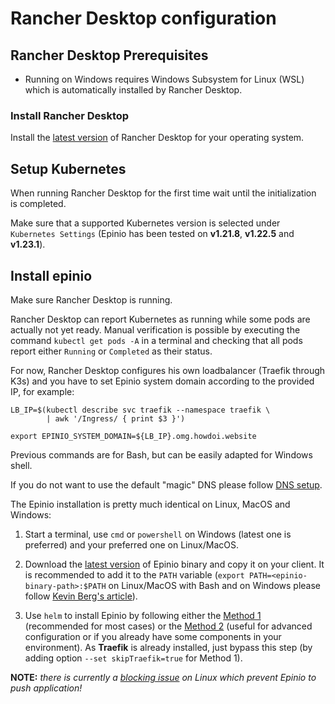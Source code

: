 # Rancher Desktop configuration

## Rancher Desktop Prerequisites

* Running on Windows requires Windows Subsystem for Linux (WSL) which is automatically installed by Rancher Desktop.

### Install Rancher Desktop

Install the [latest version](https://github.com/rancher-sandbox/rancher-desktop/releases) of Rancher Desktop for your operating system.

## Setup Kubernetes

When running Rancher Desktop for the first time wait until the initialization is completed.

Make sure that a supported Kubernetes version is selected under `Kubernetes Settings` (Epinio has been tested on **v1.21.8**, **v1.22.5** and **v1.23.1**).

## Install epinio

Make sure Rancher Desktop is running.

Rancher Desktop can report Kubernetes as running while some pods are actually not yet ready.
Manual verification is possible by executing the command `kubectl get pods -A` in a terminal and checking that all pods report either `Running` or `Completed` as their status.

For now, Rancher Desktop configures his own loadbalancer (Traefik through K3s) and you have to set Epinio system domain according to the provided IP, for example:
```
LB_IP=$(kubectl describe svc traefik --namespace traefik \
        | awk '/Ingress/ { print $3 }')

export EPINIO_SYSTEM_DOMAIN=${LB_IP}.omg.howdoi.website
```
Previous commands are for Bash, but can be easily adapted for Windows shell.

If you do not want to use the default "magic" DNS please follow [DNS setup](dns_setup.md).

The Epinio installation is pretty much identical on Linux, MacOS and Windows:
1. Start a terminal, use `cmd` or `powershell` on Windows (latest one is preferred) and your preferred one on Linux/MacOS.

2. Download the [latest version](https://github.com/epinio/epinio/releases) of Epinio binary and copy it on your client. It is recommended to add it to the `PATH` variable (`export PATH=<epinio-binary-path>:$PATH` on Linux/MacOS with Bash and on Windows please follow [Kevin Berg's article](https://medium.com/@kevinmarkvi/how-to-add-executables-to-your-path-in-windows-5ffa4ce61a53)).

3. Use `helm` to install Epinio by following either the [Method 1](install_epinio_auto.md) (recommended for most cases) or the [Method 2](install_epinio_manual.md) (useful for advanced configuration or if you already have some components in your environment). As **Traefik** is already installed, just bypass this step (by adding option `--set skipTraefik=true` for Method 1).

**NOTE:** *there is currently a [blocking issue](https://github.com/rancher-sandbox/rancher-desktop/issues/576) on Linux which prevent Epinio to push application!*
